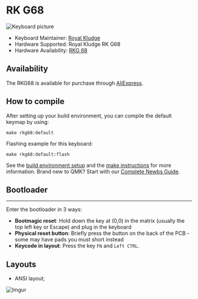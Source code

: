 # RK G68

![Keyboard picture](https://imgur.com/UnOJPZrh.jpg)

* Keyboard Maintainer: [Royal Kludge](https://rkgamingstore.com/)
* Hardware Supported: Royal Kludge RK G68
* Hardware Availability: [RKG 68](http://en.rkgaming.com/download/1/)

## Availability

The RKG68 is available for purchase through [AliExpress](https://www.aliexpress.com/).

## How to compile

After setting up your build environment, you can compile the  default keymap by using:

    make rkg68:default

Flashing example for this keyboard:

    make rkg68:default:flash

See the [build environment setup](https://docs.qmk.fm/#/getting_started_build_tools) and the [make instructions](https://docs.qmk.fm/#/getting_started_make_guide) for more information. Brand new to QMK? Start with our [Complete Newbs Guide](https://docs.qmk.fm/#/newbs).

## Bootloader
---

Enter the bootloader in 3 ways:

- **Bootmagic reset**: Hold down the key at (0,0) in the matrix (usually the top left key or Escape) and plug in the keyboard
- **Physical reset button**: Briefly press the button on the back of the PCB - some may have pads you must short instead
- **Keycode in layout**: Press the key `FN` and `Left CTRL`.

## Layouts

- ANSI layout;

![Imgur](https://i.imgur.com/l7ka1gkh.png)
